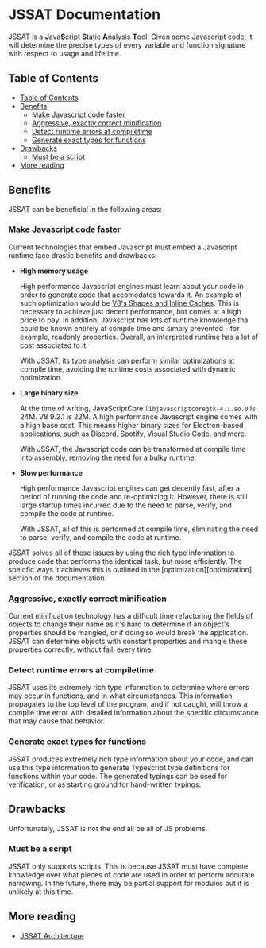 # JSSAT Documentation

JSSAT is a **J**ava**S**cript **S**tatic **A**nalysis **T**ool. Given some
Javascript code, it will determine the precise types of every variable and
function signature with respect to usage and lifetime.

## Table of Contents

- [Table of Contents](#table-of-contents)
- [Benefits](#benefits)
  - [Make Javascript code faster](#make-javascript-code-faster)
  - [Aggressive, exactly correct minification](#aggressive-exactly-correct-minification)
  - [Detect runtime errors at compiletime](#detect-runtime-errors-at-compiletime)
  - [Generate exact types for functions](#generate-exact-types-for-functions)
- [Drawbacks](#drawbacks)
  - [Must be a script](#must-be-a-script)
- [More reading](#more-reading)

## Benefits

JSSAT can be beneficial in the following areas:

### Make Javascript code faster

Current technologies that embed Javascript must embed a Javascript runtime face
drastic benefits and drawbacks:

- **High memory usage**

  High performance Javascript engines must learn about your code in order to
  generate code that accomodates towards it. An example of such optimization
  would be [V8's Shapes and Inline Caches][v8-shapes]. This is necessary to
  achieve just decent performance, but comes at a high price to pay. In
  addition, Javascript has lots of runtime knowledge tha could be known entirely
  at compile time and simply prevented - for example, readonly properties.
  Overall, an interpreted runtime has a lot of cost associated to it.

  With JSSAT, its type analysis can perform similar optimizations at compile
  time, avoiding the runtime costs associated with dynamic optimization.

- **Large binary size**

  At the time of writing, JavaScriptCore `libjavascriptcoregtk-4.1.so.0` is 24M.
  V8 9.2.1 is 22M. A high performance Javascript engine comes with a high base
  cost. This means higher binary sizes for Electron-based applications, such as
  Discord, Spotify, Visual Studio Code, and more.

  With JSSAT, the Javascript code can be transformed at compile time into
  assembly, removing the need for a bulky runtime.

- **Slow performance**

  High performance Javascript engines can get decently fast, after a period of
  running the code and re-optimizing it. However, there is still large startup
  times incurred due to the need to parse, verify, and compile the code at
  runtime.

  With JSSAT, all of this is performed at compile time, eliminating the need to
  parse, verify, and compile the code at runtime.

JSSAT solves all of these issues by using the rich type information to produce
code that performs the identical task, but more efficiently. The speicfic ways
it achieves this is outlined in the [optimization][optimization] section of the
documentation.

[v8-shapes]: https://mathiasbynens.be/notes/shapes-ics
[optimizations]: ./optimization

### Aggressive, exactly correct minification

Current minification technology has a difficult time refactoring the fields of
objects to change their name as it's hard to determine if an object's properties
should be mangled, or if doing so would break the application. JSSAT can
determine objects with constant properties and mangle these properties
correctly, without fail, every time.

### Detect runtime errors at compiletime

JSSAT uses its extremely rich type information to determine where errors may
occur in functions, and in what circumstances. This information propagates to
the top level of the program, and if not caught, will throw a compile time error
with detailed information about the specific circumstance that may cause that
behavior.

### Generate exact types for functions

JSSAT produces extremely rich type information about your code, and can use this
type information to generate Typescript type definitions for functions within
your code. The generated typings can be used for verification, or as starting
ground for hand-written typings.

## Drawbacks

Unfortunately, JSSAT is not the end all be all of JS problems.

### Must be a script

JSSAT only supports scripts. This is because JSSAT must have complete knowledge
over what pieces of code are used in order to perform accurate narrowing. In the
future, there may be partial support for modules but it is unlikely at this
time.

## More reading

- [JSSAT Architecture](./architecture.md)
